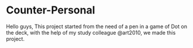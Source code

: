 # Counter-Personal
Hello guys, This project started from the need of a pen in a game of Dot on the deck, with the help of my study colleague @art2010, we made this project.
